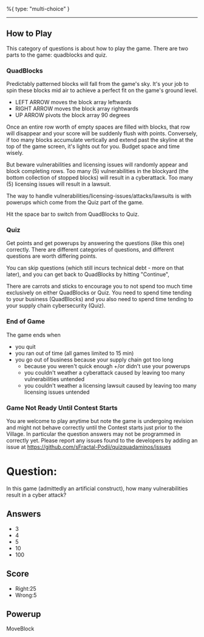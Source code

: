 %{
 type: "multi-choice"
}

---
## How to Play

This category of questions is about how to play the game.
There are two parts to the game: quadblocks and quiz.

### QuadBlocks
Predictably patterned blocks will fall from the game's sky.
It's your job to spin these blocks mid air
to achieve a perfect fit on the game's ground level.
- LEFT ARROW moves the block array leftwards
- RIGHT ARROW moves the block array rightwards
- UP ARROW pivots the block array 90 degrees

Once an entire row worth of empty spaces are filled with blocks,
that row will disappear and your score will be suddenly flush
with points.
Conversely, if too many blocks accumulate vertically
and extend past the skyline at the top of the game
screen, it's lights out for you.
Budget space and time wisely.

But beware vulnerabilities and licensing issues
will randomly appear and block completing rows.
Too many (5) vulnerabilities
in the blockyard
(the bottom collection of stopped blocks)
will result in a cyberattack.
Too many (5) licensing issues will result in a lawsuit.

The way to handle vulnerabilities/licensing-issues/attacks/lawsuits
is with powerups which come from the Quiz part of the game.

Hit the space bar to switch from QuadBlocks to Quiz.

### Quiz

Get points and get powerups
by answering the questions (like this one) correctly.
There are different categories of questions, and
different questions are worth differing points.

You can skip questions (which still incurs technical debt - more on that later),
and you can get back to QuadBlocks by hitting "Continue",

There are carrots and sticks to encourage you
to not spend too much time exclusively on either QuadBlocks or Quiz.
You need to spend time tending to your business (QuadBlocks)
and you also need to spend time tending to your supply chain
cybersecurity (Quiz).

### End of Game
The game ends when
- you quit
- you ran out of time (all games limited to 15 min)
- you go out of business because your supply chain got too long
   + because you weren't quick enough +/or didn't use your powerups
   + you couldn't weather a cyberattack caused by leaving too many vulnerabilities untended
   + you couldn't weather a licensing lawsuit caused by leaving too many licensing issues untended

### Game Not Ready Until Contest Starts
You are welcome to play anytime but note the game is undergoing revision
and might not behave correctly until the Contest starts just prior to
the Village.
In particular the question answers may not be programmed in correctly yet.
Please report any issues found to the developers by adding an issue at
https://github.com/sFractal-Podii/quizquadaminos/issues


# Question:
In this game (admittedly an artificial construct),
how many vulnerabilities result in a cyber attack?

## Answers
- 3
- 4
- 5
- 10
- 100

## Score
- Right:25
- Wrong:5

## Powerup
MoveBlock
